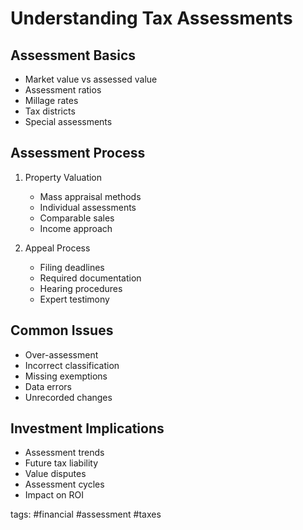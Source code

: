# Understanding Tax Assessments

## Assessment Basics
- Market value vs assessed value
- Assessment ratios
- Millage rates
- Tax districts
- Special assessments

## Assessment Process
1. Property Valuation
   - Mass appraisal methods
   - Individual assessments
   - Comparable sales
   - Income approach
   
2. Appeal Process
   - Filing deadlines
   - Required documentation
   - Hearing procedures
   - Expert testimony

## Common Issues
- Over-assessment
- Incorrect classification
- Missing exemptions
- Data errors
- Unrecorded changes

## Investment Implications
- Assessment trends
- Future tax liability
- Value disputes
- Assessment cycles
- Impact on ROI

tags: #financial #assessment #taxes 
